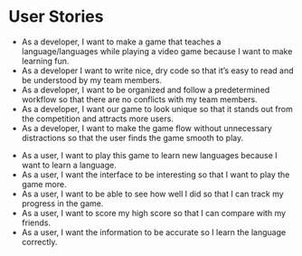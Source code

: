 <h1>User Stories</h1>
<ul>
    <li>As a developer, I want to make a game that teaches a language/languages while playing a video game because I want to make learning fun.</li>
    <li>As a developer I want to write nice, dry code so that it’s easy to read and be understood by my team members.</li>
    <li>As a developer, I want to be organized and follow a predetermined workflow so that there are no conflicts with my team members.</li>
    <li>As a developer, I want our game to look unique so that it stands out from the competition and attracts more users.</li>
    <li>As a developer, I want to make the game flow without unnecessary distractions so that the user finds the game smooth to play.</li>
</ul>
<ul>
    <li>As a user, I want to play this game to learn new languages because I want to learn a language.</li>
    <li>As a user, I want the interface to be interesting so that I want to play the game more.</li>
    <li>As a user, I want to be able to see how well I did so that I can track my progress in the game.</li>
    <li>As a user, I want to score my high score so that I can compare with my friends.</li>
    <li>As a user, I want the information to be accurate so I learn the language correctly.</li>
</ul>
